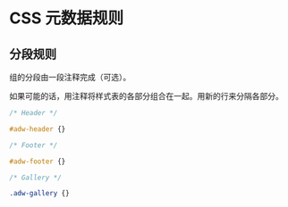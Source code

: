 # CSS 元数据规则

## 分段规则

组的分段由一段注释完成（可选）。

如果可能的话，用注释将样式表的各部分组合在一起。用新的行来分隔各部分。

```css
/* Header */

#adw-header {}

/* Footer */

#adw-footer {}

/* Gallery */

.adw-gallery {}
```
